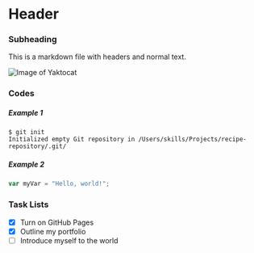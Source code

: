 # Header

### Subheading

This is a markdown file with headers and normal text.

![Image of Yaktocat](https://octodex.github.com/images/yaktocat.png)

### Codes

##### Example 1
```
$ git init
Initialized empty Git repository in /Users/skills/Projects/recipe-repository/.git/
```


##### Example 2
``` javascript
var myVar = "Hello, world!";
```

### Task Lists
- [x] Turn on GitHub Pages
- [x] Outline my portfolio
- [ ] Introduce myself to the world
